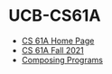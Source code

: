 # UCB-CS61A
- [CS 61A Home Page](https://inst.eecs.berkeley.edu/~cs61a/archives.html)
- [CS 61A Fall 2021](https://inst.eecs.berkeley.edu/~cs61a/fa21/)
- [Composing Programs](https://composingprograms.com/)
